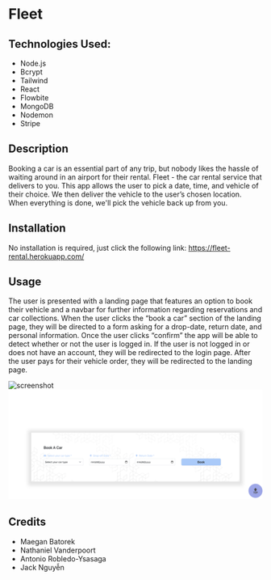 # Fleet

## Technologies Used:

* Node.js
* Bcrypt
* Tailwind 
* React
* Flowbite
* MongoDB 
* Nodemon
* Stripe 


## Description

Booking a car is an essential part of any trip, but nobody likes the hassle of waiting around in an airport for their rental. Fleet - the car rental service that delivers to you. This app allows the user to pick a date, time, and vehicle of their choice. We then deliver the vehicle to the user’s chosen location. When everything is done, we'll pick the vehicle back up from you. 

## Installation

No installation is required, just click the following link: https://fleet-rental.herokuapp.com/


## Usage

The user is presented with a landing page that features an option to book their vehicle and a navbar for further information regarding reservations and car collections. 
When the user clicks the “book a car” section of the landing page, they will be directed to a form asking for a drop-date, return date, and personal information. Once the user clicks “confirm” the app will be able to detect whether or not the user is logged in. If the user is not logged in or does not have an account, they will be redirected to the login page. 
After the user pays for their vehicle order, they will be redirected to the landing page. 

![screenshot](client/src/images/Car/home_page.png)
![screenshot](client/src/images/book_car.png)
## Credits

* Maegan Batorek
* Nathaniel Vanderpoort
* Antonio Robledo-Ysasaga 
* Jack Nguyễn 

